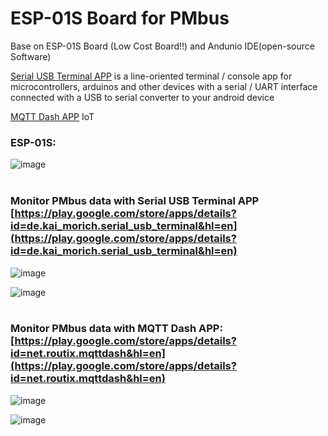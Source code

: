 # ESP-01S Board for PMbus

Base on ESP-01S Board (Low Cost Board!!) and Andunio IDE(open-source Software)

[Serial USB Terminal APP](https://play.google.com/store/apps/details?id=de.kai_morich.serial_usb_terminal&hl=en "https://play.google.com/store/apps/details?id=de.kai_morich.serial_usb_terminal&hl=en") is a line-oriented terminal / console app for microcontrollers, arduinos and other devices with a serial / UART interface connected with a USB to serial converter to your android device    <br/>

[MQTT Dash APP](https://play.google.com/store/apps/details?id=net.routix.mqttdash&hl=en "https://play.google.com/store/apps/details?id=net.routix.mqttdash&hl=en") IoT  <br/>

 ### ESP-01S:  <br/>
 
![image](https://github.com/Dafeng1980/PowerPMbusTools/raw/master/doc/esp-01s.jpg)   <br/> <br/>

### Monitor PMbus data with Serial USB Terminal APP [https://play.google.com/store/apps/details?id=de.kai_morich.serial_usb_terminal&hl=en](https://play.google.com/store/apps/details?id=de.kai_morich.serial_usb_terminal&hl=en)   <br/>

![image](https://github.com/Dafeng1980/PowerPMbusTools/raw/master/doc/connected.jpg) 

![image](https://github.com/Dafeng1980/PowerPMbusTools/raw/master/doc/pmbus_Serial.png)   <br/> <br/>

### Monitor PMbus data with MQTT Dash APP: [https://play.google.com/store/apps/details?id=net.routix.mqttdash&hl=en](https://play.google.com/store/apps/details?id=net.routix.mqttdash&hl=en) <br/>

![image](https://github.com/Dafeng1980/PowerPMbusTools/raw/master/doc/Mqtt_Phone.jpg)  

![image](https://github.com/Dafeng1980/PowerPMbusTools/raw/master/doc/pmbus_Mqtt.png)  <br/> <br/>





